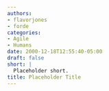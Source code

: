 ```yaml
---
authors:
- flavorjones
- forde
categories:
- Agile
- Humans
date: 2000-12-18T12:55:40-05:00
draft: false
short: |
  Placeholder short.
title: Placeholder Title
---
```

